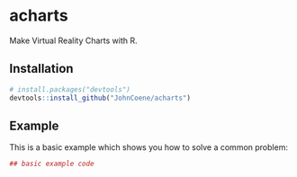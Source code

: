 # acharts

Make Virtual Reality Charts with R.

## Installation

``` r
# install.packages("devtools")
devtools::install_github("JohnCoene/acharts")
```
## Example

This is a basic example which shows you how to solve a common problem:

``` r
## basic example code
```

